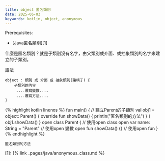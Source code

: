 ```yaml
---
title: object 匿名類別
date: 2025-06-03
keywords: kotlin, object, anonymous
---
```

Prerequisites:

- [Java匿名類別][1]

什麼是匿名類別？就是子類別沒有名字，由父類別或介面、或抽象類別的名字來建立的子類別。

語法
```
object : 類別 或 介面 或 抽象類別(建構子) {
	子類別的內容
     ....覆寫變數....
     ....覆寫方法....
}
```

{% highlight kotlin linenos %}
fun main() {
    // 建立Parent的子類別
    val obj1 = object: Parent() {
        override fun showData() {
            println("匿名類別的方法")
        }
    }
    obj1.showData()
}
open class Parent {  // 使用open class
    open var name: String = "Parent"  // 使用open 變數
    open fun showData() {}  // 使用open fun
}
{% endhighlight %}
```
匿名類別的方法
```

[1]: {% link _pages/java/anonymous_class.md %}